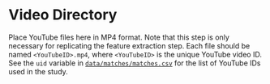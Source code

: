 # Video Directory
Place YouTube files here in MP4 format. Note that this step is only necessary for replicating the feature extraction step. Each file should be named `<YouTubeID>.mp4`, where `<YouTubeID>` is the unique YouTube video ID. See the `uid` variable in [`data/matches/matches.csv`](../matches/matches.csv) for the list of YouTube IDs used in the study. 
